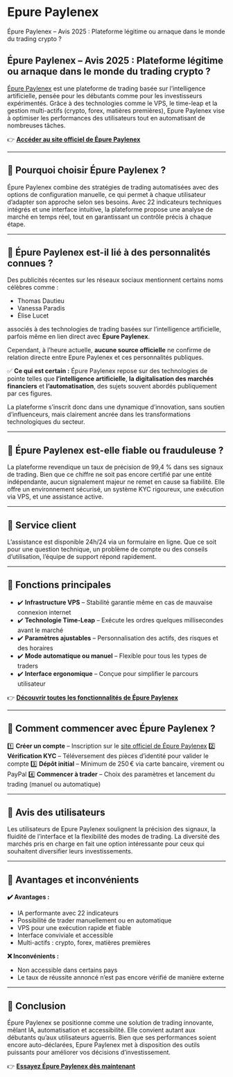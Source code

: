 # Epure Paylenex
Épure Paylenex – Avis 2025 : Plateforme légitime ou arnaque dans le monde du trading crypto ?
## Épure Paylenex – Avis 2025 : Plateforme légitime ou arnaque dans le monde du trading crypto ?

[Épure Paylenex](https://epurepaylenex.fr) est une plateforme de trading basée sur l’intelligence artificielle, pensée pour les débutants comme pour les investisseurs expérimentés. Grâce à des technologies comme le VPS, le time-leap et la gestion multi-actifs (crypto, forex, matières premières), Epure Paylenex vise à optimiser les performances des utilisateurs tout en automatisant de nombreuses tâches.

👉 **[Accéder au site officiel de Épure Paylenex](https://epurepaylenex.fr)**

---

## 📌 Pourquoi choisir Épure Paylenex ?

Épure Paylenex combine des stratégies de trading automatisées avec des options de configuration manuelle, ce qui permet à chaque utilisateur d’adapter son approche selon ses besoins. Avec 22 indicateurs techniques intégrés et une interface intuitive, la plateforme propose une analyse de marché en temps réel, tout en garantissant un contrôle précis à chaque étape.

---

## 📌 Épure Paylenex est-il lié à des personnalités connues ?

Des publicités récentes sur les réseaux sociaux mentionnent certains noms célèbres comme :

- Thomas Dautieu
- Vanessa Paradis
- Élise Lucet

associés à des technologies de trading basées sur l’intelligence artificielle, parfois même en lien direct avec **Épure Paylenex**.

Cependant, à l’heure actuelle, **aucune source officielle** ne confirme de relation directe entre Epure Paylenex et ces personnalités publiques.

✅ **Ce qui est certain :** Épure Paylenex repose sur des technologies de pointe telles que **l’intelligence artificielle**, **la digitalisation des marchés financiers** et **l’automatisation**, des sujets souvent abordés publiquement par ces figures.

La plateforme s’inscrit donc dans une dynamique d’innovation, sans soutien d’influenceurs, mais clairement ancrée dans les transformations technologiques du secteur.

---

## 📌 Épure Paylenex est-elle fiable ou frauduleuse ?

La plateforme revendique un taux de précision de 99,4 % dans ses signaux de trading. Bien que ce chiffre ne soit pas encore certifié par une entité indépendante, aucun signalement majeur ne remet en cause sa fiabilité. Elle offre un environnement sécurisé, un système KYC rigoureux, une exécution via VPS, et une assistance active.

---

## 📌 Service client

L’assistance est disponible 24h/24 via un formulaire en ligne. Que ce soit pour une question technique, un problème de compte ou des conseils d’utilisation, l’équipe de support répond rapidement.

---

## 📌 Fonctions principales

- ✔️ **Infrastructure VPS** – Stabilité garantie même en cas de mauvaise connexion internet
- ✔️ **Technologie Time-Leap** – Exécute les ordres quelques millisecondes avant le marché
- ✔️ **Paramètres ajustables** – Personnalisation des actifs, des risques et des horaires
- ✔️ **Mode automatique ou manuel** – Flexible pour tous les types de traders
- ✔️ **Interface ergonomique** – Conçue pour simplifier le parcours utilisateur

👉 **[Découvrir toutes les fonctionnalités de Épure Paylenex](https://epurepaylenex.fr)**

---

## 📌 Comment commencer avec Épure Paylenex ?

1️⃣ **Créer un compte** – Inscription sur le [site officiel de Épure Paylenex](https://epurepaylenex.fr)
2️⃣ **Vérification KYC** – Téléversement des pièces d’identité pour valider le compte
3️⃣ **Dépôt initial** – Minimum de 250 € via carte bancaire, virement ou PayPal
4️⃣ **Commencer à trader** – Choix des paramètres et lancement du trading (manuel ou automatique)

---

## 📌 Avis des utilisateurs

Les utilisateurs de Epure Paylenex soulignent la précision des signaux, la fluidité de l’interface et la flexibilité des modes de trading. La diversité des marchés pris en charge en fait une option intéressante pour ceux qui souhaitent diversifier leurs investissements.

---

## 📌 Avantages et inconvénients

**✔️ Avantages :**
- IA performante avec 22 indicateurs
- Possibilité de trader manuellement ou en automatique
- VPS pour une exécution rapide et fiable
- Interface conviviale et accessible
- Multi-actifs : crypto, forex, matières premières

**❌ Inconvénients :**
- Non accessible dans certains pays
- Le taux de réussite annoncé n’est pas encore vérifié de manière externe

---

## 📌 Conclusion

Épure Paylenex se positionne comme une solution de trading innovante, mêlant IA, automatisation et accessibilité. Elle convient autant aux débutants qu’aux utilisateurs aguerris. Bien que ses performances soient encore auto-déclarées, Epure Paylenex met à disposition des outils puissants pour améliorer vos décisions d’investissement.

👉 **[Essayez Épure Paylenex dès maintenant](https://epurepaylenex.fr)**

